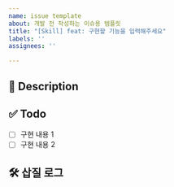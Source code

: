 ```yaml
---
name: issue template
about: 개발 전 작성하는 이슈용 템플릿
title: "[Skill] feat: 구현할 기능을 입력해주세요"
labels: ''
assignees: ''

---
```


## 🚧 Description
<!-- 설명을 작성해 주세요. -->


## ✅ Todo
- [ ] 구현 내용 1
- [ ] 구현 내용 2

## 🛠️ 삽질 로그
<!-- 참고한 블로그나 깨달은 점 등 삽질 내용을 기록해주세요 -->
